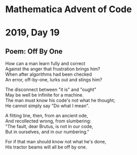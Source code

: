 # Mathematica Advent of Code    
# 2019, Day 19
      
## Poem: Off By One

How can a man learn fully and correct  
Against the anger that frustration brings him?  
When after algorithms had been checked  
An error, off-by-one, lurks out and stings him?  

The disconnect between "it is" and "ought"  
May be well be infinite for a machine.  
The man must know his code's not what he thought;  
He cannot simply say "Do what I mean".  

A fitting line, then, from an ancient ode,  
And recollected wrong, from slumbering:  
"The fault, dear Brutus, is not in our code,  
But in ourselves, and in our numbering."  

For if that man should know not what he's done,  
His tractor beams will all be off by one.
